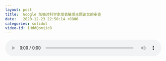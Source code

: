 ```yaml
---
layout: post
title:  Google 加强对科学家发表敏感主题论文的审查
date:   2020-12-23 22:50:14 +0800
categories: solidot
video-id: 1HddQomjic8
---
```


<audio src="/assets/cca0101711487135393d0a415a4e150e.mp3" style="width: 100%;" controls></audio>

